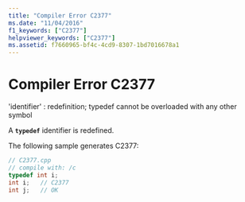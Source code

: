 ```yaml
---
title: "Compiler Error C2377"
ms.date: "11/04/2016"
f1_keywords: ["C2377"]
helpviewer_keywords: ["C2377"]
ms.assetid: f7660965-bf4c-4cd9-8307-1bd7016678a1
---
```

# Compiler Error C2377

'identifier' : redefinition; typedef cannot be overloaded with any other symbol

A **`typedef`** identifier is redefined.

The following sample generates C2377:

```cpp
// C2377.cpp
// compile with: /c
typedef int i;
int i;   // C2377
int j;   // OK
```
